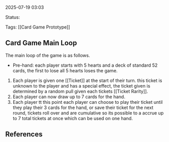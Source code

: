 2025-07-19 03:03

Status:

Tags: [[Card Game Prototype]]

## Card Game Main Loop
The main loop of the game is as follows.
- Pre-hand: each player starts with 5 hearts and a deck of standard 52 cards, the first to lose all 5 hearts loses the game.

1. Each player is given one [[Ticket]] at the start of their turn. this ticket is unknown to the player and has a special effect, the ticket given is determined by a random pull given each tickets [[Ticket Rarity]].
2. Each player can now draw up to 7 cards for the hand.
3. Each player tt this point each player can choose to play their ticket until they play their 3 cards for the hand, or save their ticket for the next round, tickets roll over and are cumulative so its possible to a accrue up to 7 total tickets at once which can be used on one hand.
 

## References
